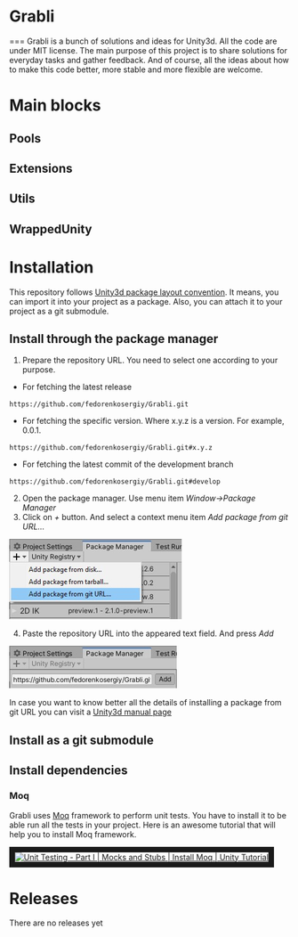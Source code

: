 # Grabli
===
Grabli is a bunch of solutions and ideas for Unity3d. All the code are under MIT license. The main purpose of this project is to share solutions for everyday tasks and gather feedback. And of course, all the ideas about how to make this code better, more stable and more flexible are welcome.

# Main blocks
## Pools
## Extensions
## Utils
## WrappedUnity

# Installation
This repository follows [Unity3d package layout convention](https://docs.unity3d.com/Manual/cus-layout.html). It means, you can import it into your project as a package.
Also, you can attach it to your project as a git submodule.
## Install through the package manager
1. Prepare the repository URL. You need to select one according to your purpose.

*  For fetching the latest release
```
https://github.com/fedorenkosergiy/Grabli.git
```

* For fetching the specific version. Where x.y.z is a version. For example, 0.0.1.
```
https://github.com/fedorenkosergiy/Grabli.git#x.y.z
```

* For fetching the latest commit of the development branch
```
https://github.com/fedorenkosergiy/Grabli.git#develop
```
2. Open the package manager. Use menu item *Window->Package Manager*
3. Click on *+* button. And select a context menu item *Add package from git URL...*

![AddPackageFromGitUrl]

4. Paste the repository URL into the appeared text field. And press *Add*

![AddPackageFromGitUrlPressButtonAdd]

In case you want to know better all the details of installing a package from git URL you can visit a [Unity3d manual page](https://docs.unity3d.com/Manual/upm-ui-giturl.html)

## Install as a git submodule

## Install dependencies
### Moq
Grabli uses [Moq](https://github.com/moq) framework to perform unit tests. You have to install it to be able run all the tests in your project.
Here is an awesome tutorial that will help you to install Moq framework.

<a href="https://youtu.be/enwxxffhvHQ?t=311" target="_blank"><img src="http://img.youtube.com/vi/enwxxffhvHQ/0.jpg" 
alt="Unit Testing - Part I | Mocks and Stubs | Install Moq | Unity Tutorial" width="240" height="180" border="10" /></a>
# Releases
There are no releases yet






[AddPackageFromGitUrl]: https://github.com/fedorenkosergiy/Grabli/raw/develop/Documentation~/Illustrations/AddPackageFromGitUrl.jpg
[AddPackageFromGitUrlPressButtonAdd]: https://github.com/fedorenkosergiy/Grabli/raw/develop/Documentation~/Illustrations/AddPackageFromGitUrlPressButtonAdd.jpg
